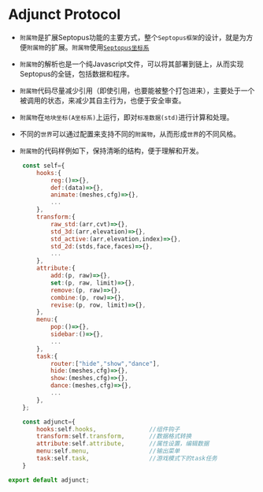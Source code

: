 # Adjunct Protocol

* `附属物`是扩展Septopus功能的主要方式，整个`Septopus框架`的设计，就是为方便`附属物`的扩展。`附属物`使用[`Septopus坐标系`](./framework.md#基础说明)

* `附属物`的解析也是一个纯Javascript文件，可以将其部署到链上，从而实现Septopus的全链，包括数据和程序。

* `附属物`代码尽量减少引用（即使引用，也要能被整个打包进来），主要处于一个被调用的状态，来减少其自主行为，也便于安全审查。

* `附属物`在`地块坐标(A坐标系)`上运行，即对`标准数据(std)`进行计算和处理。

* 不同的`世界`可以通过配置来支持不同的`附属物`，从而形成`世界`的不同风格。

* `附属物`的代码样例如下，保持清晰的结构，便于理解和开发。

```Javascript
    const self={
        hooks:{
            reg:()=>{},
            def:(data)=>{},
            animate:(meshes,cfg)=>{},
            ...
        },
        transform:{
            raw_std:(arr,cvt)=>{},
            std_3d:(arr,elevation)=>{},
            std_active:(arr,elevation,index)=>{},
            std_2d:(stds,face,faces)=>{},
            ...
        },
        attribute:{
            add:(p, raw)=>{},
            set:(p, raw, limit)=>{},
            remove:(p, raw)=>{},
            combine:(p, row)=>{},
            revise:(p, row, limit)=>{},
        },
        menu:{
            pop:()=>{},
            sidebar:()=>{},
            ...
        },
        task:{
            router:["hide","show","dance"],
            hide:(meshes,cfg)=>{},
            show:(meshes,cfg)=>{},
            dance:(meshes,cfg)=>{},
            ...
        },
    };

    const adjunct={
        hooks:self.hooks,               //组件钩子
        transform:self.transform,       //数据格式转换
        attribute:self.attribute,       //属性设置，编辑数据
        menu:self.menu,                 //输出菜单
        task:self.task,                 //游戏模式下的task任务
    }

export default adjunct;
```